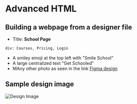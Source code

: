 # Advanced HTML 
## Building a webpage from a designer file

<!-- Head content -->
* Title: __School Page__
```HTML
div: Courses, Pricing, Login
```
* A smiley emoji at the top left with "Smile School" 
* A large centralized text "Get Schooled"
* MAny other photo as seen in the link
[Figma design](https://www.figma.com/file/OTITicLjvSgaFbFfOrPxM2/Homepage-(Copy)?node-id=0%3A1 "design sample")
## Sample design image
![Design Image](https://s3.amazonaws.com/alu-intranet.hbtn.io/uploads/medias/2021/4/1f4cd63ecc3a8c03b0f4309b74aca179e225aabf.jpg?X-Amz-Algorithm=AWS4-HMAC-SHA256&X-Amz-Credential=AKIARDDGGGOUZTW2RLVB%2F20220928%2Fus-east-1%2Fs3%2Faws4_request&X-Amz-Date=20220928T164522Z&X-Amz-Expires=86400&X-Amz-SignedHeaders=host&X-Amz-Signature=ac89c5357548f78fe5942baeec239c5715059c12ac208d087ff91bdf2249e092)